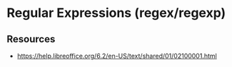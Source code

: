 # Regular Expressions (regex/regexp)

## Resources
- <https://help.libreoffice.org/6.2/en-US/text/shared/01/02100001.html>